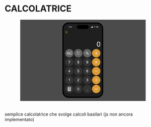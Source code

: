 # CALCOLATRICE

<div align="center">
    <img src="assets/images/calcolatrice.png" width="80%">
</div>

<br>

<p>semplice calcolatrice che svolge calcoli basilari (js non ancora implementato)</p>